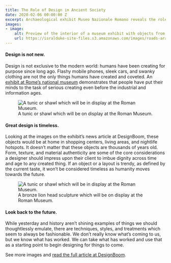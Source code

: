 ```yaml
---
title: The Role of Design in Ancient Society
date: 2020-02-06 00:00:00 Z
excerpt: Archaeological exhibit Museo Nazionale Romano reveals the role of design in ancient society.
images:
- image:
    alt: Preview of the interior of a museum exhibit with objects from ancient Rome.. 
    url: https://isralduke-site-files.s3.amazonaws.com/images/roads-arabia.jpg
---
```


#### Design is not new.

Design is not exclusive to the modern world: humans have been creating for purpose since long ago. Flashy mobile phones, sleek cars, and swanky clothing are not the only things humans have created and coveted. An <a href="https://www.museonazionaleromano.beniculturali.it/" target="_blank">exhibit at Rome’s national museum</a> demonstrates that people have put their minds to the task of serious creating even before the industrial and information ages. 

<figure>
    <img class="img-fluid" src="https://isralduke-site-files.s3.amazonaws.com/images/roads-of-arabia-national-roman-museum-alda-fendi-foundation-klinamen-designboom05-2.jpg"
         alt="A tunic or shawl which will be in display at the Roman Museum.">
    <figcaption>A tunic or shawl which will be on display at the Roman Museum.</figcaption>
</figure>

#### Great design is timeless.

Looking at the images on the exhibit’s news article at DesignBoom, these objects would be at home in shopping centers, living areas, and nightlife hotspots. It doesn’t matter that these objects are thousands of years old. Form, texture, and material authenticity are some of the core considerations a designer should impress upon their client to imbue dignity across time and age to any created thing. If an object or a layout is trendy, as defined by the current taste, it won’t be considered timeless as humanity moves towards the future.

<figure>
    <img class="img-fluid" src="https://isralduke-site-files.s3.amazonaws.com/images/roads-of-arabia-national-roman-museum-alda-fendi-foundation-klinamen-designboom07.jpg"
         alt="A tunic or shawl which will be in display at the Roman Museum.">
    <figcaption>A bronze lion head sculpture which will be on display at the Roman Museum.</figcaption>
</figure>

#### Look back to the future.

While yesterday and history aren’t shining examples of things we should thoughtlessly emulate, there are techniques, styles, and treatments which seem to always be fashionable.  We don’t really know what’s coming to us, but we know what has worked. We can take what has worked and use that as a starting point to begin  designing for things to come.

See more images and <a href="https://www.designboom.com/design/roads-of-arabia-national-roman-museum-alda-fendi-foundation-klinamen-01-28-2020/" target="_blank">read the full article at DesignBoom</a>.
